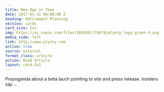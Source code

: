 ```yaml
---
title: New App in Town
date: 2017-01-31 00:00:00 Z
heading: Retiremant Planning
section: cards
card_size: 2x1
img: https://uc.uxpin.com/files/169349/174674/plynty_logo_green-4.png
media_side: left
link: http://www.plynty.com
active: true
source: external
format_class: article
action: Read Article
layout: card-2x1
---
```


Propoganda about a beta lauch pointing to site and press release.  Insiders say ...